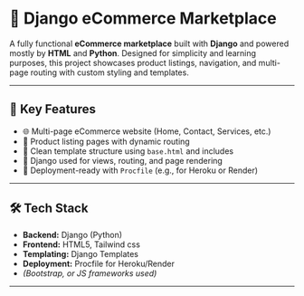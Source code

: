 # 🛒 Django eCommerce Marketplace

A fully functional **eCommerce marketplace** built with **Django** and powered mostly by **HTML** and **Python**. Designed for simplicity and learning purposes, this project showcases product listings, navigation, and multi-page routing with custom styling and templates.

---

## 📌 Key Features

- 🌐 Multi-page eCommerce website (Home, Contact, Services, etc.)
- 🧾 Product listing pages with dynamic routing
- 📁 Clean template structure using `base.html` and includes
- 🐍 Django used for views, routing, and page rendering
- 🚀 Deployment-ready with `Procfile` (e.g., for Heroku or Render)

---

## 🛠️ Tech Stack

- **Backend:** Django (Python)
- **Frontend:** HTML5, Tailwind css
- **Templating:** Django Templates
- **Deployment:** Procfile for Heroku/Render
- *(Bootstrap, or JS frameworks used)*

---


